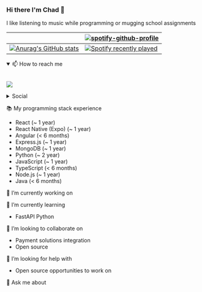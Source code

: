 ### Hi there I'm Chad 👋

I like listening to music while programming or mugging school assignments

||[![spotify-github-profile](https://spotify-github-profile.vercel.app/api/view?uid=chadlimjinjie&cover_image=true&theme=novatorem&bar_color=53b14f&bar_color_cover=false)](https://spotify-github-profile.vercel.app/api/view?uid=chadlimjinjie&redirect=true)|
|---|---|
|[![Anurag's GitHub stats](https://github-readme-stats.vercel.app/api?username=chadlimjinjie)](https://github.com/anuraghazra/github-readme-stats)|[![Spotify recently played](https://spotify-recently-played-readme.vercel.app/api?user=chadlimjinjie)](https://open.spotify.com/user/chadlimjinjie)|

<details open>
<summary>📫 How to reach me</summary>
<br>

[![](https://img.shields.io/badge/Gmail-D14836?style=for-the-badge&logo=gmail&logoColor=white)](mailto:chadlimjinjie@gmail.com)
</details>

<details>
<summary>Social</summary>
<br>

[![](https://img.shields.io/badge/replit-667881?style=for-the-badge&logo=replit&logoColor=white)](https://replit.com/@ChadLim1)
[![](https://img.shields.io/badge/Twitter-1DA1F2?style=for-the-badge&logo=twitter&logoColor=white)](https://twitter.com/chadlimjinjie)
[![](https://img.shields.io/badge/LinkedIn-0077B5?style=for-the-badge&logo=linkedin&logoColor=white)](https://www.linkedin.com/in/chad-lim-739b36186/)
</details>

📚 My programming stack experience
- React (~ 1 year)
- React Native (Expo) (~ 1 year)
- Angular (< 6 months)
- Express.js (~ 1 year)
- MongoDB (~ 1 year)
- Python (~ 2 year)
- JavaScript (~ 1 year)
- TypeScript (< 6 months)
- Node.js (~ 1 year)
- Java (< 6 months)

🔭 I’m currently working on

🌱 I’m currently learning

- FastAPI Python

👯 I’m looking to collaborate on

- Payment solutions integration
- Open source

🤔 I’m looking for help with

- Open source opportunities to work on

💬 Ask me about





<!--
**chadlimjinjie/chadlimjinjie** is a ✨ _special_ ✨ repository because its `README.md` (this file) appears on your GitHub profile.

Here are some ideas to get you started:

- 🔭 I’m currently working on ...
- 🌱 I’m currently learning ...
- 👯 I’m looking to collaborate on ...
- 🤔 I’m looking for help with ...
- 💬 Ask me about ...
- 📫 How to reach me: ...
- 😄 Pronouns: ...
- ⚡ Fun fact: ...
-->
